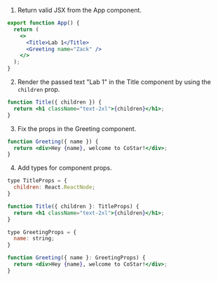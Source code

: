 1. Return valid JSX from the App component.

```jsx
export function App() {
  return (
    <>
      <Title>Lab 1</Title>
      <Greeting name="Zack" />
    </>
  );
}
```

2. Render the passed text "Lab 1" in the Title component by using the `children` prop.

```jsx
function Title({ children }) {
  return <h1 className="text-2xl">{children}</h1>;
}
```

3. Fix the props in the Greeting component.

```jsx
function Greeting({ name }) {
  return <div>Hey {name}, welcome to CoStar!</div>;
}
```

4. Add types for component props.

```jsx
type TitleProps = {
  children: React.ReactNode;
}

function Title({ children }: TitleProps) {
  return <h1 className="text-2xl">{children}</h1>;
}

type GreetingProps = {
  name: string;
}

function Greeting({ name }: GreetingProps) {
  return <div>Hey {name}, welcome to CoStar!</div>;
}
```
